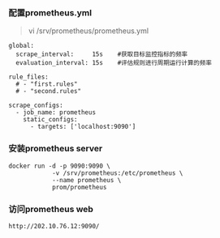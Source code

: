 ### 配置prometheus.yml
>vi /srv/prometheus/prometheus.yml
```
global:
  scrape_interval:     15s    #获取目标监控指标的频率
  evaluation_interval: 15s    #评估规则进行周期运行计算的频率

rule_files:
  # - "first.rules"
  # - "second.rules"

scrape_configs:
  - job_name: prometheus
    static_configs:
      - targets: ['localhost:9090']
```

### 安装prometheus server 
```
docker run -d -p 9090:9090 \
            -v /srv/prometheus:/etc/prometheus \
            --name prometheus \
            prom/prometheus
```

### 访问prometheus web
```
http://202.10.76.12:9090/
```